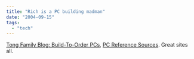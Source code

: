 ```yaml
---
title: "Rich is a PC building madman"
date: "2004-09-15"
tags: 
  - "tech"
---
```


[Tong Family Blog: Build-To-Order PCs](http://www.tongfamily.com/guide_to_pcs/2004/09/12/buildtoorder_pcs.html "Tong Family Blog: Build-To-Order PCs"), [PC Reference Sources](http://www.tongfamily.com/guide_to_pcs/2004/09/06/pc_reference_sources.html). Great sites all.
